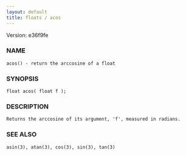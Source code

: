 ```yaml
---
layout: default
title: floats / acos
---
```


Version: e36f9fe




### NAME
    acos() - return the arccosine of a float


### SYNOPSIS
    float acos( float f );


### DESCRIPTION
    Returns the arccosine of its argument, 'f', measured in radians.


### SEE ALSO
    asin(3), atan(3), cos(3), sin(3), tan(3)



